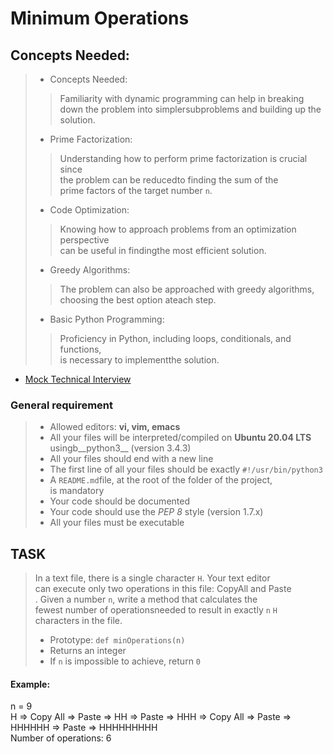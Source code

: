# Minimum Operations

## Concepts Needed:
> - Concepts Needed:<br>
>> Familiarity with dynamic programming can help in breaking <br>down the problem into simplersubproblems and building up the solution.
> - Prime Factorization:<br>
>> Understanding how to perform prime factorization is crucial since<br> the problem can be reducedto finding the sum of the <br> prime factors of the target number ```n```.
> - Code Optimization:<br>
>> Knowing how to approach problems from an optimization perspective <br> can be useful in findingthe most efficient solution.
> - Greedy Algorithms:<br>
>> The problem can also be approached with greedy algorithms,<br> choosing the best option ateach step.
> - Basic Python Programming:<br>
>> Proficiency in Python, including loops, conditionals, and functions,<br> is necessary to implementthe solution.<br>
- [Mock Technical Interview](/rltoken/HX0vuVl1V-9T4vvh8NDCyw)

### General requirement
> - Allowed editors: **vi, vim, emacs**
> - All your files will be interpreted/compiled on **Ubuntu 20.04 LTS** usingb__python3__ (version 3.4.3)
> - All your files should end with a new line
> - The first line of all your files should be exactly
```#!/usr/bin/python3```
> - A ```README.md```file, at the root of the folder of the project, <br> is mandatory
> - Your code should be documented
> - Your code should use the *PEP 8* style (version 1.7.x)
> - All your files must be executable

## TASK
> In a text file, there is a single character ```H```. Your text editor <br>can execute only two operations in this file: CopyAll and Paste <br>. Given a number ```n```, write a method that calculates the <br> fewest number of operationsneeded to result in exactly ```n``` ```H```<br> characters in the file.
> - Prototype: ```def minOperations(n)```
> - Returns an integer
> - If ```n``` is impossible to achieve, return ```0```
#### Example:<br>
n = 9<br>
H => Copy All => Paste => HH => Paste => HHH => Copy All => Paste => HHHHHH => Paste => HHHHHHHHH<br>
Number of operations: 6
